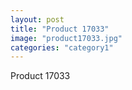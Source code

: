 ```yaml
---
layout: post
title: "Product 17033"
image: "product17033.jpg"
categories: "category1"
---
```

Product 17033
